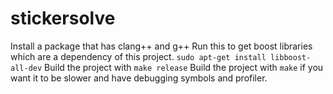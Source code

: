 # stickersolve
Install a package that has clang++ and g++
Run this to get boost libraries which are a dependency of this project.
`sudo apt-get install libboost-all-dev`
Build the project with `make release`
Build the project with `make` if you want it to be slower and have debugging symbols and profiler.
